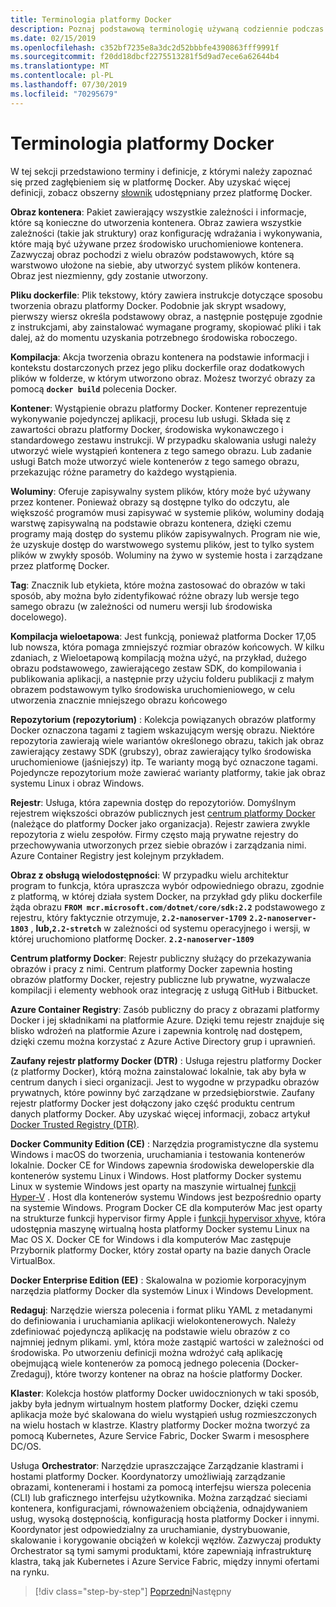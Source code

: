 ```yaml
---
title: Terminologia platformy Docker
description: Poznaj podstawową terminologię używaną codziennie podczas pracy z platformą Docker.
ms.date: 02/15/2019
ms.openlocfilehash: c352bf7235e8a3dc2d52bbbfe4390863fff9991f
ms.sourcegitcommit: f20dd18dbcf2275513281f5d9ad7ece6a62644b4
ms.translationtype: MT
ms.contentlocale: pl-PL
ms.lasthandoff: 07/30/2019
ms.locfileid: "70295679"
---
```

# <a name="docker-terminology"></a>Terminologia platformy Docker

W tej sekcji przedstawiono terminy i definicje, z którymi należy zapoznać się przed zagłębieniem się w platformę Docker. Aby uzyskać więcej definicji, zobacz obszerny [słownik](https://docs.docker.com/glossary/) udostępniany przez platformę Docker.

**Obraz kontenera**: Pakiet zawierający wszystkie zależności i informacje, które są konieczne do utworzenia kontenera. Obraz zawiera wszystkie zależności (takie jak struktury) oraz konfigurację wdrażania i wykonywania, które mają być używane przez środowisko uruchomieniowe kontenera. Zazwyczaj obraz pochodzi z wielu obrazów podstawowych, które są warstwowo ułożone na siebie, aby utworzyć system plików kontenera. Obraz jest niezmienny, gdy zostanie utworzony.

**Pliku dockerfile**: Plik tekstowy, który zawiera instrukcje dotyczące sposobu tworzenia obrazu platformy Docker. Podobnie jak skrypt wsadowy, pierwszy wiersz określa podstawowy obraz, a następnie postępuje zgodnie z instrukcjami, aby zainstalować wymagane programy, skopiować pliki i tak dalej, aż do momentu uzyskania potrzebnego środowiska roboczego.

**Kompilacja**: Akcja tworzenia obrazu kontenera na podstawie informacji i kontekstu dostarczonych przez jego pliku dockerfile oraz dodatkowych plików w folderze, w którym utworzono obraz. Możesz tworzyć obrazy za pomocą **`docker build`** polecenia Docker.

**Kontener**: Wystąpienie obrazu platformy Docker. Kontener reprezentuje wykonywanie pojedynczej aplikacji, procesu lub usługi. Składa się z zawartości obrazu platformy Docker, środowiska wykonawczego i standardowego zestawu instrukcji. W przypadku skalowania usługi należy utworzyć wiele wystąpień kontenera z tego samego obrazu. Lub zadanie usługi Batch może utworzyć wiele kontenerów z tego samego obrazu, przekazując różne parametry do każdego wystąpienia.

**Woluminy**: Oferuje zapisywalny system plików, który może być używany przez kontener. Ponieważ obrazy są dostępne tylko do odczytu, ale większość programów musi zapisywać w systemie plików, woluminy dodają warstwę zapisywalną na podstawie obrazu kontenera, dzięki czemu programy mają dostęp do systemu plików zapisywalnych. Program nie wie, że uzyskuje dostęp do warstwowego systemu plików, jest to tylko system plików w zwykły sposób. Woluminy na żywo w systemie hosta i zarządzane przez platformę Docker.

**Tag**: Znacznik lub etykieta, które można zastosować do obrazów w taki sposób, aby można było zidentyfikować różne obrazy lub wersje tego samego obrazu (w zależności od numeru wersji lub środowiska docelowego).

**Kompilacja wieloetapowa**: Jest funkcją, ponieważ platforma Docker 17,05 lub nowsza, która pomaga zmniejszyć rozmiar obrazów końcowych. W kilku zdaniach, z Wieloetapową kompilacją można użyć, na przykład, dużego obrazu podstawowego, zawierającego zestaw SDK, do kompilowania i publikowania aplikacji, a następnie przy użyciu folderu publikacji z małym obrazem podstawowym tylko środowiska uruchomieniowego, w celu utworzenia znacznie mniejszego obrazu końcowego

**Repozytorium (repozytorium)** : Kolekcja powiązanych obrazów platformy Docker oznaczona tagami z tagiem wskazującym wersję obrazu. Niektóre repozytoria zawierają wiele wariantów określonego obrazu, takich jak obraz zawierający zestawy SDK (grubszy), obraz zawierający tylko środowiska uruchomieniowe (jaśniejszy) itp. Te warianty mogą być oznaczone tagami. Pojedyncze repozytorium może zawierać warianty platformy, takie jak obraz systemu Linux i obraz Windows.

**Rejestr**: Usługa, która zapewnia dostęp do repozytoriów. Domyślnym rejestrem większości obrazów publicznych jest [centrum platformy Docker](https://hub.docker.com/) (należące do platformy Docker jako organizacja). Rejestr zawiera zwykle repozytoria z wielu zespołów. Firmy często mają prywatne rejestry do przechowywania utworzonych przez siebie obrazów i zarządzania nimi. Azure Container Registry jest kolejnym przykładem.

**Obraz z obsługą wielodostępności**: W przypadku wielu architektur program to funkcja, która upraszcza wybór odpowiedniego obrazu, zgodnie z platformą, w której działa system Docker, na przykład gdy pliku dockerfile żąda obrazu **`FROM mcr.microsoft.com/dotnet/core/sdk:2.2`** podstawowego z rejestru, który faktycznie otrzymuje, **`2.2-nanoserver-1709`** **`2.2-nanoserver-1803`** , **lub,`2.2-stretch`** w zależności od systemu operacyjnego i wersji, w której uruchomiono platformę Docker. **`2.2-nanoserver-1809`**

**Centrum platformy Docker**: Rejestr publiczny służący do przekazywania obrazów i pracy z nimi. Centrum platformy Docker zapewnia hosting obrazów platformy Docker, rejestry publiczne lub prywatne, wyzwalacze kompilacji i elementy webhook oraz integrację z usługą GitHub i Bitbucket.

**Azure Container Registry**: Zasób publiczny do pracy z obrazami platformy Docker i jej składnikami na platformie Azure. Dzięki temu rejestr znajduje się blisko wdrożeń na platformie Azure i zapewnia kontrolę nad dostępem, dzięki czemu można korzystać z Azure Active Directory grup i uprawnień.

**Zaufany rejestr platformy Docker (DTR)** : Usługa rejestru platformy Docker (z platformy Docker), którą można zainstalować lokalnie, tak aby była w centrum danych i sieci organizacji. Jest to wygodne w przypadku obrazów prywatnych, które powinny być zarządzane w przedsiębiorstwie. Zaufany rejestr platformy Docker jest dołączony jako część produktu centrum danych platformy Docker. Aby uzyskać więcej informacji, zobacz artykuł [Docker Trusted Registry (DTR)](https://docs.docker.com/docker-trusted-registry/overview/).

**Docker Community Edition (CE)** : Narzędzia programistyczne dla systemu Windows i macOS do tworzenia, uruchamiania i testowania kontenerów lokalnie. Docker CE for Windows zapewnia środowiska deweloperskie dla kontenerów systemu Linux i Windows. Host platformy Docker systemu Linux w systemie Windows jest oparty na maszynie wirtualnej [funkcji Hyper-V](https://www.microsoft.com/cloud-platform/server-virtualization) . Host dla kontenerów systemu Windows jest bezpośrednio oparty na systemie Windows. Program Docker CE dla komputerów Mac jest oparty na strukturze funkcji hypervisor firmy Apple i [funkcji hypervisor xhyve](https://github.com/mist64/xhyve), która udostępnia maszynę wirtualną hosta platformy Docker systemu Linux na Mac OS X. Docker CE for Windows i dla komputerów Mac zastępuje Przybornik platformy Docker, który został oparty na bazie danych Oracle VirtualBox.

**Docker Enterprise Edition (EE)** : Skalowalna w poziomie korporacyjnym narzędzia platformy Docker dla systemów Linux i Windows Development.

**Redaguj**: Narzędzie wiersza polecenia i format pliku YAML z metadanymi do definiowania i uruchamiania aplikacji wielokontenerowych. Należy zdefiniować pojedynczą aplikację na podstawie wielu obrazów z co najmniej jednym plikami. yml, która może zastąpić wartości w zależności od środowiska. Po utworzeniu definicji można wdrożyć całą aplikację obejmującą wiele kontenerów za pomocą jednego polecenia (Docker-Zredaguj), które tworzy kontener na obraz na hoście platformy Docker.

**Klaster**: Kolekcja hostów platformy Docker uwidocznionych w taki sposób, jakby była jednym wirtualnym hostem platformy Docker, dzięki czemu aplikacja może być skalowana do wielu wystąpień usług rozmieszczonych na wielu hostach w klastrze. Klastry platformy Docker można tworzyć za pomocą Kubernetes, Azure Service Fabric, Docker Swarm i mesosphere DC/OS.

Usługa **Orchestrator**: Narzędzie upraszczające Zarządzanie klastrami i hostami platformy Docker. Koordynatorzy umożliwiają zarządzanie obrazami, kontenerami i hostami za pomocą interfejsu wiersza polecenia (CLI) lub graficznego interfejsu użytkownika. Można zarządzać sieciami kontenera, konfiguracjami, równoważeniem obciążenia, odnajdywaniem usług, wysoką dostępnością, konfiguracją hosta platformy Docker i innymi. Koordynator jest odpowiedzialny za uruchamianie, dystrybuowanie, skalowanie i korygowanie obciążeń w kolekcji węzłów. Zazwyczaj produkty Orchestrator są tymi samymi produktami, które zapewniają infrastrukturę klastra, taką jak Kubernetes i Azure Service Fabric, między innymi ofertami na rynku.

>[!div class="step-by-step"]
>[Poprzedni](what-is-docker.md)Następny
>[](docker-containers-images-and-registries.md)
